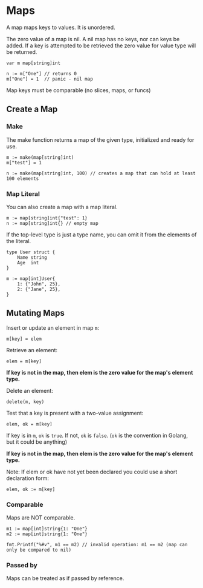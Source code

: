 # Maps

A map maps keys to values. It is unordered.

The zero value of a map is nil. A nil map has no keys, nor can keys be added. 
If a key is attempted to be retrieved the zero value for value type will be returned.
```aiignore
var m map[string]int

n := m["One"] // returns 0
m["One"] = 1  // panic - nil map
```

Map keys must be comparable (no slices, maps, or funcs)

## Create a Map

### Make

The make function returns a map of the given type, initialized and ready for use.

```aiignore
m := make(map[string]int)
m["test"] = 1

n := make(map[string]int, 100) // creates a map that can hold at least 100 elements
```

### Map Literal

You can also create a map with a map literal.

```aiignore
m := map[string]int{"test": 1}
n := map[string]int{} // empty map
```

If the top-level type is just a type name, you can omit it from the elements of the literal.

```aiignore
type User struct {
    Name string
    Age  int
}

m := map[int]User{
    1: {"John", 25},
    2: {"Jane", 25},
}
```

## Mutating Maps

Insert or update an element in map `m`:

`m[key] = elem`

Retrieve an element:

`elem = m[key]`

**If key is not in the map, then elem is the zero value for the map's element type.**

Delete an element:

`delete(m, key)`

Test that a key is present with a two-value assignment:

`elem, ok = m[key]`

If key is in `m`, `ok` is `true`. If not, `ok` is `false`. 
(`ok` is the convention in Golang, but it could be anything)

**If key is not in the map, then elem is the zero value for the map's element type.**

Note: If elem or ok have not yet been declared you could use a short declaration form:

`elem, ok := m[key]`

### Comparable

Maps are NOT comparable.

```aiignore
m1 := map[int]string{1: "One"}
m2 := map[int]string{1: "One"}

fmt.Printf("%#v", m1 == m2) // invalid operation: m1 == m2 (map can only be compared to nil)
```

### Passed by

Maps can be treated as if passed by reference.



